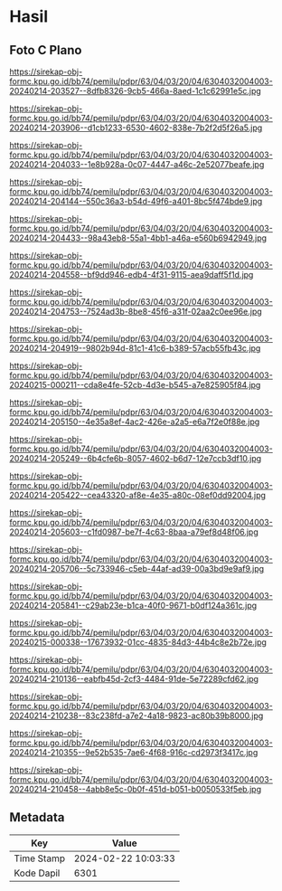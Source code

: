 # Hasil

## Foto C Plano

https://sirekap-obj-formc.kpu.go.id/bb74/pemilu/pdpr/63/04/03/20/04/6304032004003-20240214-203527--8dfb8326-9cb5-466a-8aed-1c1c62991e5c.jpg

https://sirekap-obj-formc.kpu.go.id/bb74/pemilu/pdpr/63/04/03/20/04/6304032004003-20240214-203906--d1cb1233-6530-4602-838e-7b2f2d5f26a5.jpg

https://sirekap-obj-formc.kpu.go.id/bb74/pemilu/pdpr/63/04/03/20/04/6304032004003-20240214-204033--1e8b928a-0c07-4447-a46c-2e52077beafe.jpg

https://sirekap-obj-formc.kpu.go.id/bb74/pemilu/pdpr/63/04/03/20/04/6304032004003-20240214-204144--550c36a3-b54d-49f6-a401-8bc5f474bde9.jpg

https://sirekap-obj-formc.kpu.go.id/bb74/pemilu/pdpr/63/04/03/20/04/6304032004003-20240214-204433--98a43eb8-55a1-4bb1-a46a-e560b6942949.jpg

https://sirekap-obj-formc.kpu.go.id/bb74/pemilu/pdpr/63/04/03/20/04/6304032004003-20240214-204558--bf9dd946-edb4-4f31-9115-aea9daff5f1d.jpg

https://sirekap-obj-formc.kpu.go.id/bb74/pemilu/pdpr/63/04/03/20/04/6304032004003-20240214-204753--7524ad3b-8be8-45f6-a31f-02aa2c0ee96e.jpg

https://sirekap-obj-formc.kpu.go.id/bb74/pemilu/pdpr/63/04/03/20/04/6304032004003-20240214-204919--9802b94d-81c1-41c6-b389-57acb55fb43c.jpg

https://sirekap-obj-formc.kpu.go.id/bb74/pemilu/pdpr/63/04/03/20/04/6304032004003-20240215-000211--cda8e4fe-52cb-4d3e-b545-a7e825905f84.jpg

https://sirekap-obj-formc.kpu.go.id/bb74/pemilu/pdpr/63/04/03/20/04/6304032004003-20240214-205150--4e35a8ef-4ac2-426e-a2a5-e6a7f2e0f88e.jpg

https://sirekap-obj-formc.kpu.go.id/bb74/pemilu/pdpr/63/04/03/20/04/6304032004003-20240214-205249--6b4cfe6b-8057-4602-b6d7-12e7ccb3df10.jpg

https://sirekap-obj-formc.kpu.go.id/bb74/pemilu/pdpr/63/04/03/20/04/6304032004003-20240214-205422--cea43320-af8e-4e35-a80c-08ef0dd92004.jpg

https://sirekap-obj-formc.kpu.go.id/bb74/pemilu/pdpr/63/04/03/20/04/6304032004003-20240214-205603--c1fd0987-be7f-4c63-8baa-a79ef8d48f06.jpg

https://sirekap-obj-formc.kpu.go.id/bb74/pemilu/pdpr/63/04/03/20/04/6304032004003-20240214-205706--5c733946-c5eb-44af-ad39-00a3bd9e9af9.jpg

https://sirekap-obj-formc.kpu.go.id/bb74/pemilu/pdpr/63/04/03/20/04/6304032004003-20240214-205841--c29ab23e-b1ca-40f0-9671-b0df124a361c.jpg

https://sirekap-obj-formc.kpu.go.id/bb74/pemilu/pdpr/63/04/03/20/04/6304032004003-20240215-000338--17673932-01cc-4835-84d3-44b4c8e2b72e.jpg

https://sirekap-obj-formc.kpu.go.id/bb74/pemilu/pdpr/63/04/03/20/04/6304032004003-20240214-210136--eabfb45d-2cf3-4484-91de-5e72289cfd62.jpg

https://sirekap-obj-formc.kpu.go.id/bb74/pemilu/pdpr/63/04/03/20/04/6304032004003-20240214-210238--83c238fd-a7e2-4a18-9823-ac80b39b8000.jpg

https://sirekap-obj-formc.kpu.go.id/bb74/pemilu/pdpr/63/04/03/20/04/6304032004003-20240214-210355--9e52b535-7ae6-4f68-916c-cd2973f3417c.jpg

https://sirekap-obj-formc.kpu.go.id/bb74/pemilu/pdpr/63/04/03/20/04/6304032004003-20240214-210458--4abb8e5c-0b0f-451d-b051-b0050533f5eb.jpg


## Metadata

| Key        | Value               |
| ---------- | ------------------- |
| Time Stamp | 2024-02-22 10:03:33 |
| Kode Dapil | 6301                |



